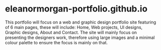 # eleanormorgan-portfolio.github.io
This portfolio will focus on a web and graphic design portfolio site featuring of 6 main pages, these will include: Home, Web projects, UI designs, Graphic designs, About and Contact. The site will mainly focus on presenting the designers work, therefore using large images and a minimal colour palette to ensure the focus is mainly on that. 
